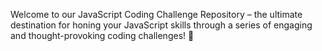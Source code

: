 Welcome to our JavaScript Coding Challenge Repository – the ultimate destination for honing your JavaScript skills through a series of engaging and thought-provoking coding challenges! 🚀
